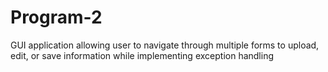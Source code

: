 # Program-2
GUI application allowing user to navigate through multiple forms to upload, edit, or save information while implementing exception handling
